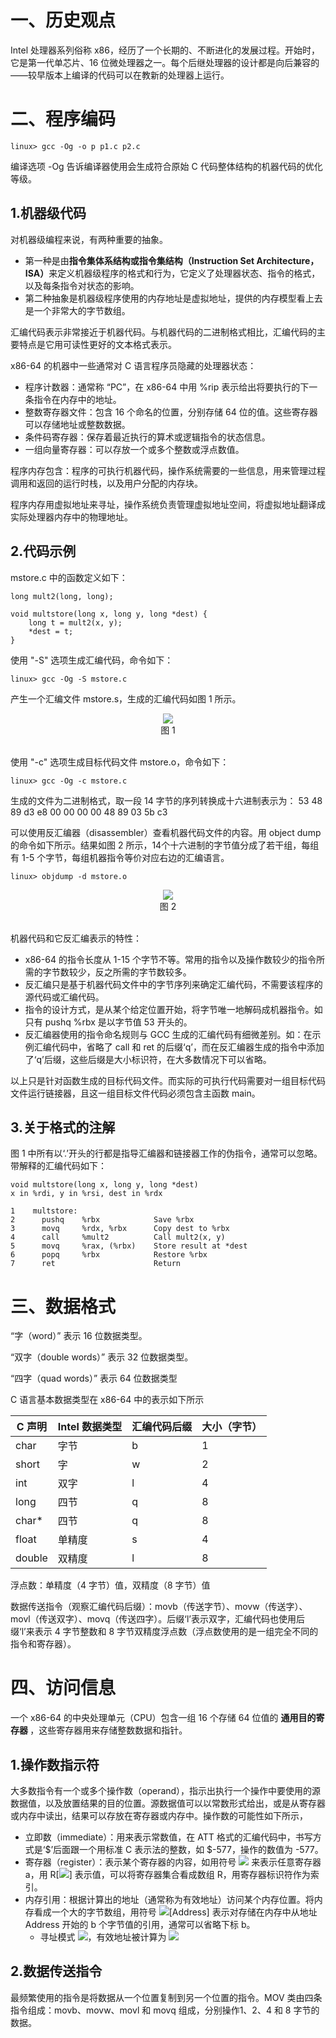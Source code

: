 # 一、历史观点
Intel 处理器系列俗称 x86，经历了一个长期的、不断进化的发展过程。开始时，它是第一代单芯片、16 位微处理器之一。每个后继处理器的设计都是向后兼容的——较早版本上编译的代码可以在教新的处理器上运行。

# 二、程序编码
``` 
linux> gcc -Og -o p p1.c p2.c 
```
编译选项 -Og 告诉编译器使用会生成符合原始 C 代码整体结构的机器代码的优化等级。

## 1.机器级代码
对机器级编程来说，有两种重要的抽象。
- 第一种是由<strong>指令集体系结构或指令集结构（Instruction Set Architecture，ISA）</strong>来定义机器级程序的格式和行为，它定义了处理器状态、指令的格式，以及每条指令对状态的影响。
- 第二种抽象是机器级程序使用的内存地址是虚拟地址，提供的内存模型看上去是一个非常大的字节数组。

汇编代码表示非常接近于机器代码。与机器代码的二进制格式相比，汇编代码的主要特点是它用可读性更好的文本格式表示。

x86-64 的机器中一些通常对 C 语言程序员隐藏的处理器状态：
- 程序计数器：通常称 “PC”，在 x86-64 中用 %rip 表示给出将要执行的下一条指令在内存中的地址。
- 整数寄存器文件：包含 16 个命名的位置，分别存储 64 位的值。这些寄存器可以存储地址或整数数据。
- 条件码寄存器：保存着最近执行的算术或逻辑指令的状态信息。
- 一组向量寄存器：可以存放一个或多个整数或浮点数值。

程序内存包含：程序的可执行机器代码，操作系统需要的一些信息，用来管理过程调用和返回的运行时栈，以及用户分配的内存块。

程序内存用虚拟地址来寻址，操作系统负责管理虚拟地址空间，将虚拟地址翻译成实际处理器内存中的物理地址。

## 2.代码示例
mstore.c 中的函数定义如下：
```
long mult2(long, long);

void multstore(long x, long y, long *dest) {
    long t = mult2(x, y);
    *dest = t;
}
```

使用 "-S" 选项生成汇编代码，命令如下：
```
linux> gcc -Og -S mstore.c
```
产生一个汇编文件 mstore.s，生成的汇编代码如图 1 所示。
<div align = "center">  
    <img src="https://cdn.jsdelivr.net/gh/hncboy/StudyNotes/docs/pics/9980c6e2-3610-4964-a8b7-9a9d1e697e49.png" />
</div>
<div align = "center"> 图 1 </div><br>

使用 "-c" 选项生成目标代码文件 mstore.o，命令如下：
```
linux> gcc -Og -c mstore.c
```
生成的文件为二进制格式，取一段 14 字节的序列转换成十六进制表示为：
53 48 89 d3 e8 00 00 00 00 48 89 03 5b c3

可以使用反汇编器（disassembler）查看机器代码文件的内容。用 object dump 的命令如下所示。结果如图 2 所示，14个十六进制的字节值分成了若干组，每组有 1-5 个字节，每组机器指令等价对应右边的汇编语言。
```
linux> objdump -d mstore.o
```
<div align = "center">  
    <img src="https://cdn.jsdelivr.net/gh/hncboy/StudyNotes/docs/pics/df07dcd7-ac45-447a-9f4a-f32e14988f31.png" />
</div>
<div align = "center"> 图 2 </div><br>

机器代码和它反汇编表示的特性：
- x86-64 的指令长度从 1-15 个字节不等。常用的指令以及操作数较少的指令所需的字节数较少，反之所需的字节数较多。
- 反汇编只是基于机器代码文件中的字节序列来确定汇编代码，不需要该程序的源代码或汇编代码。
- 指令的设计方式，是从某个给定位置开始，将字节唯一地解码成机器指令。如只有 pushq %rbx 是以字节值 53 开头的。
- 反汇编器使用的指令命名规则与 GCC 生成的汇编代码有细微差别。如：在示例汇编代码中，省略了 call 和 ret 的后缀‘q’，而在反汇编器生成的指令中添加了‘q’后缀，这些后缀是大小标识符，在大多数情况下可以省略。

以上只是针对函数生成的目标代码文件。而实际的可执行代码需要对一组目标代码文件运行链接器，且这一组目标文件代码必须包含主函数 main。

## 3.关于格式的注解
图 1 中所有以‘.’开头的行都是指导汇编器和链接器工作的伪指令，通常可以忽略。带解释的汇编代码如下：
```
void multstore(long x, long y, long *dest)
x in %rdi, y in %rsi, dest in %rdx

1    multstore:
2      pushq    %rbx            Save %rbx
3      movq     %rdx, %rbx      Copy dest to %rbx
4      call     %mult2          Call mult2(x, y)
5      movq     %rax, (%rbx)    Store result at *dest
6      popq     %rbx            Restore %rbx
7      ret                      Return
```

# 三、数据格式
“字（word）” 表示 16 位数据类型。

“双字（double words）” 表示 32 位数据类型。

“四字（quad words）” 表示 64 位数据类型

C 语言基本数据类型在 x86-64 中的表示如下所示

| C 声明  | Intel 数据类型 | 汇编代码后缀 | 大小（字节） |
| -- | -- | -- | -- |
| char | 字节 | b | 1 |
| short | 字 | w | 2 |
| int | 双字 | l | 4 |
| long | 四节 | q | 8 |
| char* | 四节 | q | 8 |
| float | 单精度 | s | 4 |
| double | 双精度 | l | 8 |

浮点数：单精度（4 字节）值，双精度（8 字节）值

数据传送指令（观察汇编代码后缀）：movb（传送字节）、movw（传送字）、movl（传送双字）、movq（传送四字）。后缀‘l’表示双字，汇编代码也使用后缀‘l’来表示 4 字节整数和 8 字节双精度浮点数（浮点数使用的是一组完全不同的指令和寄存器）。

# 四、访问信息
一个 x86-64 的中央处理单元（CPU）包含一组 16 个存储 64 位值的 <strong> 通用目的寄存器 </strong>，这些寄存器用来存储整数数据和指针。

## 1.操作数指示符
大多数指令有一个或多个操作数（operand），指示出执行一个操作中要使用的源数据值，以及放置结果的目的位置。源数据值可以以常数形式给出，或是从寄存器或内存中读出，结果可以存放在寄存器或内存中。操作数的可能性如下所示，
- 立即数（immediate）：用来表示常数值，在 ATT 格式的汇编代码中，书写方式是‘$’后面跟一个用标准 C 表示法的整数，如 $-577，操作的数值为 -577。
- 寄存器（register）：表示某个寄存器的内容，如用符号 <img src="https://latex.codecogs.com/gif.latex?r_a"/> 来表示任意寄存器 a，用 R[<img src="https://latex.codecogs.com/gif.latex?r_a"/>] 表示值，可以将寄存器集合看成数组 R，用寄存器标识符作为索引。
- 内存引用：根据计算出的地址（通常称为有效地址）访问某个内存位置。将内存看成一个大的字节数组，用符号 <img src="https://latex.codecogs.com/gif.latex?M_b"/>[Address] 表示对存储在内存中从地址 Address 开始的 b 个字节值的引用，通常可以省略下标 b。
    - 寻址模式 <img src="https://latex.codecogs.com/gif.latex?Imm{({r_b},{r_i},s)}"/>，有效地址被计算为 <img src="https://latex.codecogs.com/gif.latex?Imm+R[r_b]+{R[r_i]}*s"/>

## 2.数据传送指令
最频繁使用的指令是将数据从一个位置复制到另一个位置的指令。MOV 类由四条指令组成：movb、movw、movl 和 movq 组成，分别操作1、2、4 和 8 字节的数据。
